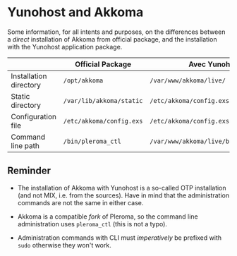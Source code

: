# Yunohost and Akkoma

Some information, for all intents and purposes, on the differences between a _direct_ installation of Akkoma from official package, and the installation with the Yunohost application package.

|                              | Official Package            | Avec Yunohost                           |
| ---------------------------- | --------------------------- | --------------------------------------- |
| Installation directory       | `/opt/akkoma`               | `/var/www/akkoma/live/`                 |
| Static directory             | `/var/lib/akkoma/static`    | `/etc/akkoma/config.exs`                |
|Configuration file            | `/etc/akkoma/config.exs`    | `/etc/akkoma/config.exs`                |
| Command line path            | `/bin/pleroma_ctl`          | `/var/www/akkoma/live/bin/pleroma_ctl`  |

## Reminder 

- The installation of Akkoma with Yunohost is a so-called OTP installation (and not MIX, i.e. from the sources). Have in mind that the administration commands are not the same in either case.

- Akkoma is a compatible _fork_ of Pleroma, so the command line administration uses `pleroma_ctl` (this is not a typo).

- Administration commands with CLI must *imperatively* be prefixed with `sudo` otherwise they won't work.
